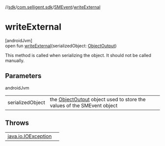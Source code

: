 //[sdk](../../../index.md)/[com.selligent.sdk](../index.md)/[SMEvent](index.md)/[writeExternal](write-external.md)

# writeExternal

[androidJvm]\
open fun [writeExternal](write-external.md)(serializedObject: [ObjectOutput](https://developer.android.com/reference/kotlin/java/io/ObjectOutput.html))

This method is called when serializing the object. It should not be called manually.

## Parameters

androidJvm

| | |
|---|---|
| serializedObject | the [ObjectOutput](https://developer.android.com/reference/kotlin/java/io/ObjectOutput.html) object used to store the values of the SMEvent object |

## Throws

| | |
|---|---|
| [java.io.IOException](https://developer.android.com/reference/kotlin/java/io/IOException.html) |  |
